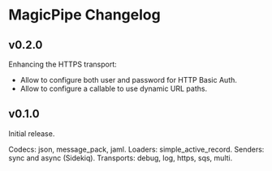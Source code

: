 # MagicPipe Changelog

## v0.2.0

Enhancing the HTTPS transport:

* Allow to configure both user and password for HTTP Basic Auth.
* Allow to configure a callable to use dynamic URL paths.

## v0.1.0

Initial release.

Codecs: json, message_pack, jaml.
Loaders: simple_active_record.
Senders: sync and async (Sidekiq).
Transports: debug, log, https, sqs, multi.
